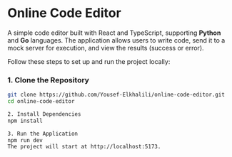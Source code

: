 # Online Code Editor

A simple code editor built with React and TypeScript, supporting **Python** and **Go** languages. The application allows users to write code, send it to a mock server for execution, and view the results (success or error).

Follow these steps to set up and run the project locally:

### **1. Clone the Repository**

```bash
git clone https://github.com/Yousef-Elkhalili/online-code-editor.git
cd online-code-editor

2. Install Dependencies
npm install

3. Run the Application
npm run dev
The project will start at http://localhost:5173.